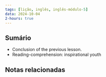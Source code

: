 ```yaml
---
tags: [lição, inglês, inglês-módulo-5]
data: 2024-10-04
2-hours: true
---
```


## Sumário
- Conclusion of the previous lesson.
- Reading-comprehension: inspirational youth
## Notas relacionadas
